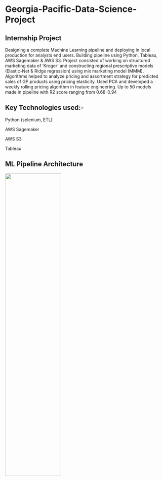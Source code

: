 # Georgia-Pacific-Data-Science-Project
## Internship Project

Designing a complete Machine Learning pipeline and deploying in local production for analysts end users. Building pipeline using Python, Tableau, AWS Sagemaker & AWS S3. Project consisted of working on structured marketing data of ‘Kroger’ and constructing regional prescriptive models (Elastic-Net & Ridge regression) using mix marketing model (MMM). Algorithms helped to analyze pricing and assortment strategy for predicted sales of GP products using pricing elasticity. Used PCA and developed a weekly rolling pricing algorithm in feature engineering. Up to 50 models made in pipeline with R2 score ranging from 0.68-0.94

## Key Technologies used:-

Python (selenium, ETL)

AWS Sagemaker

AWS S3

Tableau

## ML Pipeline Architecture

<img src="https://user-images.githubusercontent.com/89546195/222983530-13f7393c-3c21-4598-a28b-e027fb727bed.png" width=60% height=50%>

